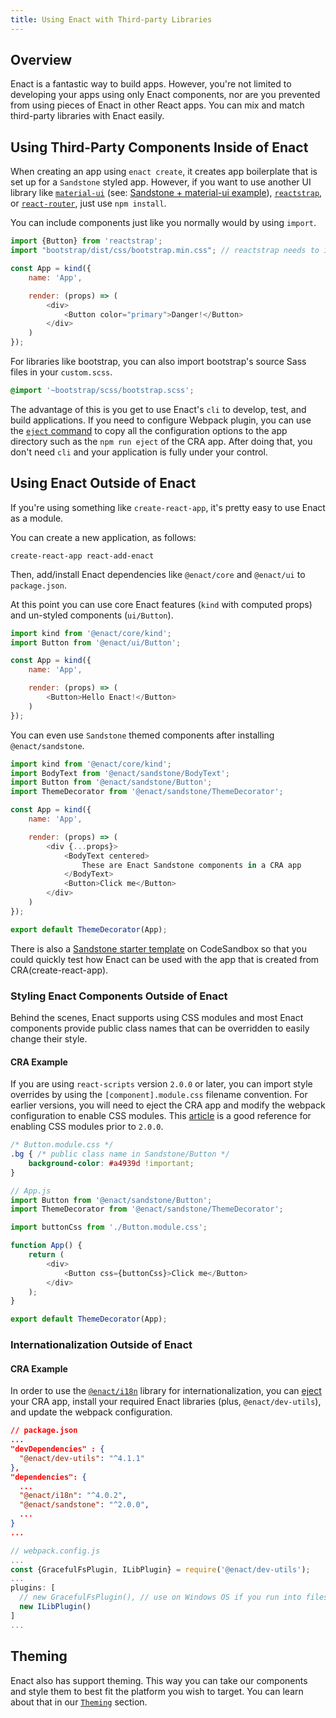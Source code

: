 ```yaml
---
title: Using Enact with Third-party Libraries
---
```


## Overview

Enact is a fantastic way to build apps. However, you're not limited to developing your apps using
only Enact components, nor are you prevented from using pieces of Enact in other React apps.  You
can mix and match third-party libraries with Enact easily.

## Using Third-Party Components Inside of Enact

When creating an app using `enact create`, it creates app boilerplate that is set up for a
`Sandstone` styled app. However, if you want to use another UI library like
[`material-ui`](https://material-ui.com/) (see: [Sandstone + material-ui example](https://codesandbox.io/s/enactsandstone-material-uicore-example-gjjl8)), [`reactstrap`](https://reactstrap.github.io/), or [`react-router`](https://reactrouter.com/), just use `npm install`.

You can include components just like you normally would by using `import`.

```js
import {Button} from 'reactstrap';
import "bootstrap/dist/css/bootstrap.min.css"; // reactstrap needs to include Bootstrap CSS

const App = kind({
	name: 'App',

	render: (props) => (
		<div>
			<Button color="primary">Danger!</Button>
		</div>
	)
});
```

For libraries like bootstrap, you can also import bootstrap's source Sass files in your `custom.scss`.

```scss
@import '~bootstrap/scss/bootstrap.scss';
```

The advantage of this is you get to use Enact's `cli` to develop, test, and build applications.
If you need to configure Webpack plugin, you can use the [`eject` command](../../developer-tools/cli/ejecting-apps) to copy all the configuration options to the app directory such as the `npm run eject` of the CRA app. After doing that, you don't need `cli` and your application is fully under your control.

## Using Enact Outside of Enact
If you're using something like `create-react-app`, it's pretty easy to use Enact as a module.

You can create a new application, as follows:
```
create-react-app react-add-enact
```

Then, add/install Enact dependencies like `@enact/core` and `@enact/ui` to `package.json`.

At this point you can use core Enact features (`kind` with computed props) and un-styled
components (`ui/Button`).


```js
import kind from '@enact/core/kind';
import Button from '@enact/ui/Button';

const App = kind({
	name: 'App',

	render: (props) => (
		<Button>Hello Enact!</Button>
	)
});
```

You can even use `Sandstone` themed components after installing `@enact/sandstone`.

```js
import kind from '@enact/core/kind';
import BodyText from '@enact/sandstone/BodyText';
import Button from '@enact/sandstone/Button';
import ThemeDecorator from '@enact/sandstone/ThemeDecorator';

const App = kind({
	name: 'App',

	render: (props) => (
		<div {...props}>
			<BodyText centered>
				These are Enact Sandstone components in a CRA app
			</BodyText>
			<Button>Click me</Button>
		</div>
	)
});

export default ThemeDecorator(App);
```

There is also a [Sandstone starter template](https://codesandbox.io/s/enactsandstone-starter-drkcy) on CodeSandbox so that you could quickly test
how Enact can be used with the app that is created from CRA(create-react-app).

### Styling Enact Components Outside of Enact

Behind the scenes, Enact supports using CSS modules and most Enact components provide public class
names that can be overridden to easily change their style.

#### CRA Example

If you are using `react-scripts` version `2.0.0` or later, you can import style overrides by using
the `[component].module.css` filename convention.  For earlier versions, you will need to eject
the CRA app and modify the webpack configuration to enable CSS modules.  This [article](https://medium.com/nulogy/how-to-use-css-modules-with-create-react-app-9e44bec2b5c2)
is a good reference for enabling CSS modules prior to `2.0.0`. 

```css
/* Button.module.css */
.bg { /* public class name in Sandstone/Button */
    background-color: #a4939d !important;
}
```

```js
// App.js
import Button from '@enact/sandstone/Button';
import ThemeDecorator from '@enact/sandstone/ThemeDecorator';

import buttonCss from './Button.module.css';

function App() {
	return (
		<div>
			<Button css={buttonCss}>Click me</Button>
		</div>
	);
}

export default ThemeDecorator(App);
```

### Internationalization Outside of Enact

#### CRA Example
In order to use the [`@enact/i18n`](../../developer-guide/i18n) library for internationalization, you can [eject](https://create-react-app.dev/docs/available-scripts/#npm-run-eject)
your CRA app, install your required Enact libraries (plus, `@enact/dev-utils`), and update the webpack configuration.

```json
// package.json
...
"devDependencies" : {
  "@enact/dev-utils": "^4.1.1"
},
"dependencies": {
  ...
  "@enact/i18n": "^4.0.2",
  "@enact/sandstone": "^2.0.0",
  ...
}
...
```
```js
// webpack.config.js
...
const {GracefulFsPlugin, ILibPlugin} = require('@enact/dev-utils');
...
plugins: [
  // new GracefulFsPlugin(), // use on Windows OS if you run into filesystem handler problems
  new ILibPlugin()
]
...
```

## Theming

Enact also has support theming. This way you can take our components and style them to best fit
the platform you wish to target. You can learn about that in our
[`Theming`](../../developer-guide/theming/) section.
